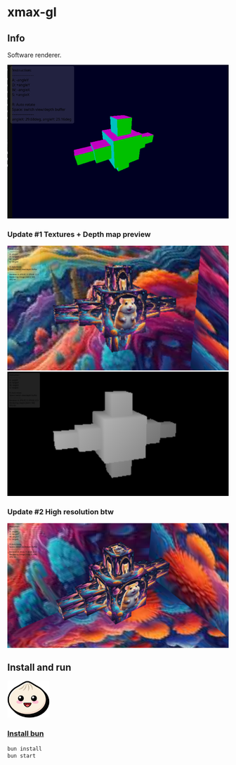 # xmax-gl

## Info

Software renderer.

![preview.png](.assets/preview.png)

### Update #1 Textures + Depth map preview

![preview-new.png](.assets/preview-new.png)
![img.png](.assets/preview-depth.png)

### Update #2 High resolution btw

![preview-hi.png](.assets/preview-hi.png)

## Install and run

<img width="96" src=".assets/bun.svg" alt="bun.svg">

### [Install bun](https://bun.sh)

```shell
bun install
bun start
```